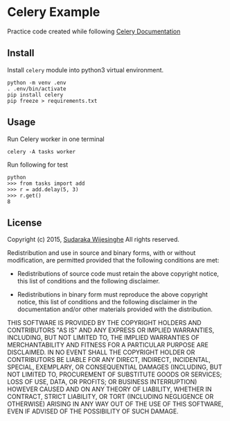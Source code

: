 # Celery Example

Practice code created while following [Celery Documentation](http://docs.celeryproject.org/en/latest/)

## Install

Install `celery` module into python3 virtual environment.

    python -m venv .env
    . .env/bin/activate
    pip install celery
    pip freeze > requirements.txt

## Usage

Run Celery worker in one terminal

    celery -A tasks worker

Run following for test

    python
    >>> from tasks import add
    >>> r = add.delay(5, 3)
    >>> r.get()
    8

## License

Copyright (c) 2015, [Sudaraka Wijesinghe](http://sudaraka.org)
All rights reserved.

Redistribution and use in source and binary forms, with or without
modification, are permitted provided that the following conditions are met:

* Redistributions of source code must retain the above copyright notice, this
  list of conditions and the following disclaimer.

* Redistributions in binary form must reproduce the above copyright notice,
  this list of conditions and the following disclaimer in the documentation
  and/or other materials provided with the distribution.

THIS SOFTWARE IS PROVIDED BY THE COPYRIGHT HOLDERS AND CONTRIBUTORS "AS IS"
AND ANY EXPRESS OR IMPLIED WARRANTIES, INCLUDING, BUT NOT LIMITED TO, THE
IMPLIED WARRANTIES OF MERCHANTABILITY AND FITNESS FOR A PARTICULAR PURPOSE ARE
DISCLAIMED. IN NO EVENT SHALL THE COPYRIGHT HOLDER OR CONTRIBUTORS BE LIABLE
FOR ANY DIRECT, INDIRECT, INCIDENTAL, SPECIAL, EXEMPLARY, OR CONSEQUENTIAL
DAMAGES (INCLUDING, BUT NOT LIMITED TO, PROCUREMENT OF SUBSTITUTE GOODS OR
SERVICES; LOSS OF USE, DATA, OR PROFITS; OR BUSINESS INTERRUPTION) HOWEVER
CAUSED AND ON ANY THEORY OF LIABILITY, WHETHER IN CONTRACT, STRICT LIABILITY,
OR TORT (INCLUDING NEGLIGENCE OR OTHERWISE) ARISING IN ANY WAY OUT OF THE USE
OF THIS SOFTWARE, EVEN IF ADVISED OF THE POSSIBILITY OF SUCH DAMAGE.
